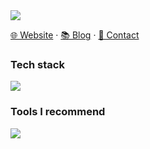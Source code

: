 <!-- 
[![Typing SVG](https://readme-typing-svg.demolab.com/?font=Fira+Code&weight=600&size=24&pause=1000&color=5086A1FF&center=true&vCenter=true&random=false&width=280&lines=Hi%2CI%27m+Liusf%20%F0%9F%A4%A0)](https://git.io/typing-svg)
-->

<picture>
  <img src="[https://readme-typing-svg.demolab.com?font=Fira+Code&weight=600&size=24&pause=1000&color=5086A1FF&center=true&vCenter=true&random=false&width=280&lines=Hi%2CI'm+pengzhanbo%F0%9F%91%8B](https://readme-typing-svg.demolab.com/?font=Fira+Code&weight=600&size=24&pause=1000&color=5086A1FF&center=true&vCenter=true&random=false&width=280&lines=Hi%2CI%27m+Liusf%20%F0%9F%A4%A0)">
</picture>

[🌐 Website](https://www.liusf.site/) · [📚 Blog](https://blog.liusf.site/) · [📧 Contact](mailto:liushifengde@gmail.com) 


### Tech stack

<picture><img src="https://skillicons.dev/icons?i=java,idea,jenkins,maven,mongodb,mysql,nginx,md,hibernate,html,js,windows,bootstrap,cloudflare,css,discord,docker,eclipse,elasticsearch,fastapi,git,github,gitlab,gmail,gradle,grafana,instagramjava,jquery,kafka,kubernetes,lua,linux,nodejs,npm,ps,pnpm,postgres,postman,powershell,pycharm,py,rabbitmq,redis,regex,spring,stackoverflow,selenium,svg,twitter,ubuntu,vim,vscode,vue,webstorm"></picture>

### Tools I recommend

<picture><img src="https://skillicons.dev/icons?i=vscode,webpack,vite,rollup,gulp,git,githubactions,vercel,netlify,jenkins,pnpm"></picture>

